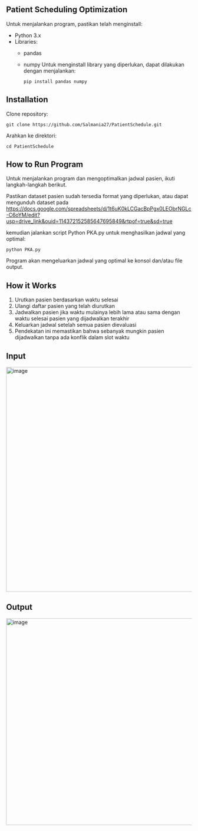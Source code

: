 ## Patient Scheduling Optimization
Untuk menjalankan program, pastikan telah menginstall:

- Python 3.x
- Libraries:
  - pandas 
  - numpy 
  Untuk menginstall library yang diperlukan, dapat dilakukan dengan menjalankan:

    `pip install pandas numpy`

## Installation

Clone repository:

  `git clone https://github.com/Salmania27/PatientSchedule.git`

Arahkan ke direktori: 

  `cd PatientSchedule`

## How to Run Program

Untuk menjalankan program dan mengoptimalkan jadwal pasien, ikuti langkah-langkah berikut.

Pastikan dataset pasien sudah tersedia format yang diperlukan, atau dapat mengunduh dataset pada https://docs.google.com/spreadsheets/d/1t6uK0kLCGacBpPgx0LEObrNGLc-C6oYM/edit?usp=drive_link&ouid=114372152585647695849&rtpof=true&sd=true

kemudian jalankan script Python PKA.py untuk menghasilkan jadwal yang optimal:

`python PKA.py`

Program akan mengeluarkan jadwal yang optimal ke konsol dan/atau file output.

## How it Works

1. Urutkan pasien berdasarkan waktu selesai
2. Ulangi daftar pasien yang telah diurutkan
3. Jadwalkan pasien jika waktu mulainya lebih lama atau sama dengan waktu selesai pasien yang dijadwalkan terakhir
4. Keluarkan jadwal setelah semua pasien dievaluasi
5. Pendekatan ini memastikan bahwa sebanyak mungkin pasien dijadwalkan tanpa ada konflik dalam slot waktu 

## Input
<img width="610" alt="image" src="https://github.com/user-attachments/assets/c51e3fc2-da90-4205-88c2-0986c77e25fe">


## Output
<img width="561" alt="image" src="https://github.com/user-attachments/assets/751fb1eb-fe7c-49a2-b814-c471e7ccfe78">

